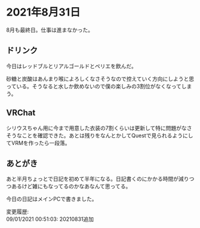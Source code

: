 # 2021年8月31日

8月も最終日。仕事は進まなかった。

## ドリンク

今日はレッドブルとリアルゴールドとペリエを飲んだ。

砂糖と炭酸はあんまり喉によろしくなさそうなので控えていく方向にしようと思っている。そうなると水しか飲めないので僕の楽しみの3割位がなくなってしまう。

## VRChat

シリウスちゃん用に今まで用意した衣装の7割くらいは更新して特に問題がなさそうなことを確認できた。あとは残りをなんとかしてQuestで見られるようにしてVRMを作ったら一段落。

## あとがき

あと半月ちょっとで日記を初めて半年になる。日記書くのにかかる時間が減りつつあるけど雑にもなってるのかなあなんて思ってる。

今日の日記はメインPCで書きました。

変更履歴:  
09/01/2021 00:51:03: 20210831追加  
